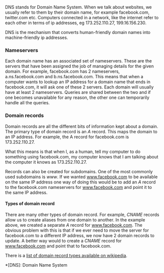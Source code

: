 DNS stands for Domain Name System.  When we talk about websites, we
usually refer to them by their domain name, for example facebook.com,
twitter.com etc. Computers connected in a network, like the internet refer to
each other in terms of ip addresses, eg 173.252.110.27, 199.16.156.230.

DNS is the mechanism that converts human-friendly domain names into
machine-friendly ip addresses.

### Nameservers

Each domain name has an associated set of nameservers. These are the servers
that have been assigned the job of managing details for the given domain. For
example, facebook.com has 2 nameservers, a.ns.facebook.com and
b.ns.facebook.com. This means that when a computer wants to lookup an IP
address for a domain name that ends in facebook.com, it will ask one of these 2
servers. Each domain will usually have at least 2 nameservers. Queries are
shared between the two and if one becomes unavailable for any reason, the other
one can temporarily handle all the queries.

### Domain records

Domain records are all the different bits of information kept about a domain.
The primary type of domain record is an *A* record. This maps the domain to an IP
address. For example, the A record for facebook.com is 173.252.110.27.

What this means is that when I, as a human, tell my computer to do something
using facebook.com, my computer knows that I am talking about the computer it
knows as 173.252.110.27.

Records can also be created for subdomains. One of the most commonly used
subdomains is *www*. If we wanted www.facebook.com to be available on the same
IP address one way of doing this would be to add an *A* record to the
facebook.com nameservers for www.facebook.com and point it to the same IP
address.

#### Types of domain record

There are many other types of domain record. For example, *CNAME* records allow
us to create aliases from one domain to another. In the example above, we
created a separate *A* record for www.facebook.com. The obvious problem with
this is that if we ever need to move the server for facebook.com to a different
IP address, we now have 2 domain records to update. A better way would to
create a *CNAME* record for www.facebook.com and point that to facebook.com.

There is a [list of domain record types available on
wikipedia](http://en.wikipedia.org/wiki/List_of_DNS_record_types).


*[DNS]: Domain Name System

